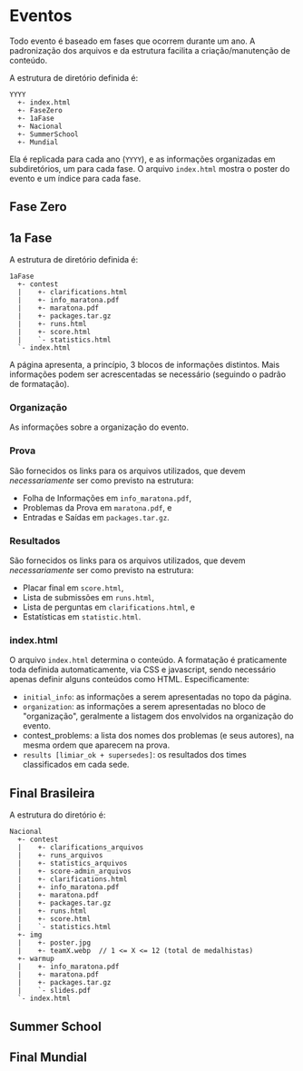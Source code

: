 # Eventos

Todo evento é baseado em fases que ocorrem durante um ano. A padronização dos arquivos e da estrutura facilita a criação/manutenção de conteúdo.

A estrutura de diretório definida é:
```
YYYY
  +- index.html
  +- FaseZero
  +- 1aFase
  +- Nacional
  +- SummerSchool
  +- Mundial
```

Ela é replicada para cada ano (`YYYY`), e as informações organizadas em subdiretórios, um para cada fase. O arquivo `index.html` mostra o poster do evento e um índice para cada fase.

## Fase Zero


## 1a Fase

A estrutura de diretório definida é:
```
1aFase
  +- contest
  |    +- clarifications.html
  |    +- info_maratona.pdf
  |    +- maratona.pdf
  |    +- packages.tar.gz
  |    +- runs.html
  |    +- score.html
  |    `- statistics.html
  `- index.html
```

A página  apresenta, a princípio, 3 blocos de informações distintos. Mais informações podem ser acrescentadas se necessário (seguindo o padrão de formatação).

### Organização
As informações sobre a organização do evento.

### Prova
São fornecidos os links para os arquivos utilizados, que devem *necessariamente* ser como previsto na estrutura:
* Folha de Informações em `info_maratona.pdf`,
* Problemas da Prova em `maratona.pdf`, e
* Entradas e Saídas em `packages.tar.gz`.

### Resultados
São fornecidos os links para os arquivos utilizados, que devem *necessariamente* ser como previsto na estrutura:
* Placar final em `score.html`,
* Lista de submissões em `runs.html`,
* Lista de perguntas em `clarifications.html`, e
* Estatísticas em `statistic.html`.

### index.html
O arquivo `index.html` determina o conteúdo. A formatação é praticamente toda definida automaticamente, via CSS e javascript, sendo necessário apenas definir alguns conteúdos como HTML. Especificamente:
* `initial_info`: as informações a serem apresentadas no topo da página.
* `organization`: as informações a serem apresentadas no bloco de "organização", geralmente a listagem dos envolvidos na organização do evento.
* contest_problems: a lista dos nomes dos problemas (e seus autores), na mesma ordem que aparecem na prova.
* `results [limiar_ok + supersedes]`: os resultados dos times classificados em cada sede.

## Final Brasileira

A estrutura do diretório é:
```
Nacional
  +- contest
  |    +- clarifications_arquivos
  |    +- runs_arquivos
  |    +- statistics_arquivos
  |    +- score-admin_arquivos
  |    +- clarifications.html
  |    +- info_maratona.pdf
  |    +- maratona.pdf
  |    +- packages.tar.gz
  |    +- runs.html
  |    +- score.html
  |    `- statistics.html
  +- img
  |    +- poster.jpg
  |    +- teamX.webp  // 1 <= X <= 12 (total de medalhistas)
  +- warmup
  |    +- info_maratona.pdf
  |    +- maratona.pdf
  |    +- packages.tar.gz
  |    `- slides.pdf
  `- index.html
```

## Summer School

## Final Mundial
